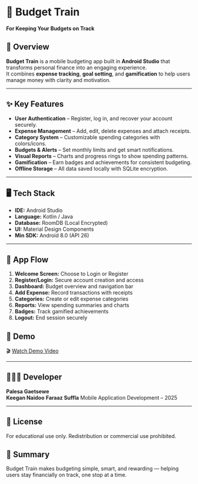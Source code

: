 # 🚆 Budget Train
**For Keeping Your Budgets on Track**

## 📖 Overview
**Budget Train** is a mobile budgeting app built in **Android Studio** that transforms personal finance into an engaging experience.  
It combines **expense tracking**, **goal setting**, and **gamification** to help users manage money with clarity and motivation.

---

## ✨ Key Features
- **User Authentication** – Register, log in, and recover your account securely.  
- **Expense Management** – Add, edit, delete expenses and attach receipts.  
- **Category System** – Customizable spending categories with colors/icons.  
- **Budgets & Alerts** – Set monthly limits and get smart notifications.  
- **Visual Reports** – Charts and progress rings to show spending patterns.  
- **Gamification** – Earn badges and achievements for consistent budgeting.  
- **Offline Storage** – All data saved locally with SQLite encryption.

---

## 🖥️ Tech Stack
- **IDE:** Android Studio  
- **Language:** Kotlin / Java
- **Database:** RoomDB (Local Encrypted)  
- **UI:** Material Design Components  
- **Min SDK:** Android 8.0 (API 26)  

---

## 📱 App Flow
1. **Welcome Screen:** Choose to Login or Register  
2. **Register/Login:** Secure account creation and access  
3. **Dashboard:** Budget overview and navigation bar  
4. **Add Expense:** Record transactions with receipts  
5. **Categories:** Create or edit expense categories  
6. **Reports:** View spending summaries and charts  
7. **Badges:** Track gamified achievements  
8. **Logout:** End session securely  

## 🎥 Demo
🎬 [Watch Demo Video]([(https://youtu.be/HGRjWE0wojM))

---

## 👩🏽‍💻 Developer
**Palesa Gaetsewe**  
**Keegan Naidoo**
**Faraaz Suffla**
Mobile Application Development – 2025  

---

## 📝 License
For educational use only. Redistribution or commercial use prohibited.


## 🚀 Summary
Budget Train makes budgeting simple, smart, and rewarding — helping users stay financially on track, one stop at a time.
